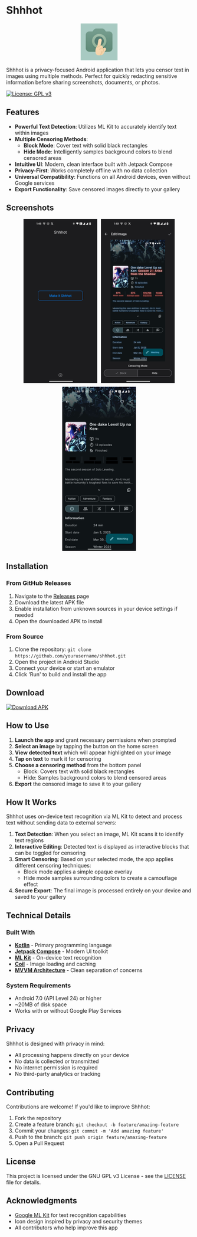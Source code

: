 # Shhhot

<div align="center">
  <img src="app/src/main/res/mipmap-xxxhdpi/app_icon.png" width="100" alt="App Icon">
</div>

Shhhot is a privacy-focused Android application that lets you censor text in images using multiple methods. Perfect for quickly redacting sensitive information before sharing screenshots, documents, or photos.

[![License: GPL v3](https://img.shields.io/badge/License-GPLv3-blue.svg)](https://www.gnu.org/licenses/gpl-3.0)

## Features

- **Powerful Text Detection**: Utilizes ML Kit to accurately identify text within images
- **Multiple Censoring Methods**: 
  - **Block Mode**: Cover text with solid black rectangles
  - **Hide Mode**: Intelligently samples background colors to blend censored areas
- **Intuitive UI**: Modern, clean interface built with Jetpack Compose
- **Privacy-First**: Works completely offline with no data collection
- **Universal Compatibility**: Functions on all Android devices, even without Google services
- **Export Functionality**: Save censored images directly to your gallery

## Screenshots

<div align="center">
  <div style="display:flex; gap: 10px; flex-wrap: wrap; justify-content: center;">
    <img src="screenshots/home.png" width="200" alt="Home Screen">
    <img src="screenshots/editor.png" width="200" alt="Editor Screen">
    <img src="screenshots/result.jpg" width="200" alt="Censored Image">
  </div>
</div>

## Installation

### From GitHub Releases
1. Navigate to the [Releases](https://github.com/yourusername/shhhot/releases) page
2. Download the latest APK file
3. Enable installation from unknown sources in your device settings if needed
4. Open the downloaded APK to install

### From Source
1. Clone the repository: `git clone https://github.com/yourusername/shhhot.git`
2. Open the project in Android Studio
3. Connect your device or start an emulator
4. Click 'Run' to build and install the app

## Download

[![Download APK](https://img.shields.io/badge/Download-APK-blue.svg)](https://github.com/ActualRyu/shhhot/releases/latest/download/release.apk)

## How to Use

1. **Launch the app** and grant necessary permissions when prompted
2. **Select an image** by tapping the button on the home screen
3. **View detected text** which will appear highlighted on your image
4. **Tap on text** to mark it for censoring
5. **Choose a censoring method** from the bottom panel
    - Block: Covers text with solid black rectangles
    - Hide: Samples background colors to blend censored areas
6. **Export** the censored image to save it to your gallery

## How It Works

Shhhot uses on-device text recognition via ML Kit to detect and process text without sending data to external servers:

1. **Text Detection**: When you select an image, ML Kit scans it to identify text regions
2. **Interactive Editing**: Detected text is displayed as interactive blocks that can be toggled for censoring
3. **Smart Censoring**: Based on your selected mode, the app applies different censoring techniques:
   - Block mode applies a simple opaque overlay
   - Hide mode samples surrounding colors to create a camouflage effect
4. **Secure Export**: The final image is processed entirely on your device and saved to your gallery

## Technical Details

### Built With

- **[Kotlin](https://kotlinlang.org/)** - Primary programming language
- **[Jetpack Compose](https://developer.android.com/jetpack/compose)** - Modern UI toolkit
- **[ML Kit](https://developers.google.com/ml-kit)** - On-device text recognition
- **[Coil](https://coil-kt.github.io/coil/)** - Image loading and caching
- **[MVVM Architecture](https://developer.android.com/topic/architecture)** - Clean separation of concerns

### System Requirements

- Android 7.0 (API Level 24) or higher
- ~20MB of disk space
- Works with or without Google Play Services

## Privacy

Shhhot is designed with privacy in mind:

- All processing happens directly on your device
- No data is collected or transmitted
- No internet permission is required
- No third-party analytics or tracking

## Contributing

Contributions are welcome! If you'd like to improve Shhhot:

1. Fork the repository
2. Create a feature branch: `git checkout -b feature/amazing-feature`
3. Commit your changes: `git commit -m 'Add amazing feature'`
4. Push to the branch: `git push origin feature/amazing-feature`
5. Open a Pull Request

## License

This project is licensed under the GNU GPL v3 License - see the [LICENSE](LICENSE) file for details.

## Acknowledgments

- [Google ML Kit](https://developers.google.com/ml-kit) for text recognition capabilities
- Icon design inspired by privacy and security themes
- All contributors who help improve this app
